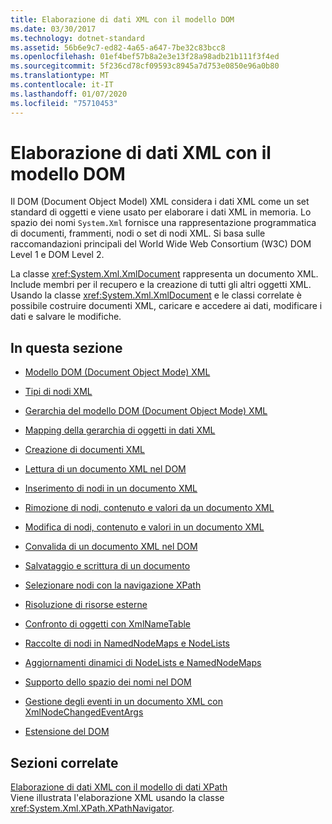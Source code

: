 ```yaml
---
title: Elaborazione di dati XML con il modello DOM
ms.date: 03/30/2017
ms.technology: dotnet-standard
ms.assetid: 56b6e9c7-ed82-4a65-a647-7be32c83bcc8
ms.openlocfilehash: 01ef4bef57b8a2e3e13f28a98adb21b111f3f4ed
ms.sourcegitcommit: 5f236cd78cf09593c8945a7d753e0850e96a0b80
ms.translationtype: MT
ms.contentlocale: it-IT
ms.lasthandoff: 01/07/2020
ms.locfileid: "75710453"
---
```

# <a name="process-xml-data-using-the-dom-model"></a>Elaborazione di dati XML con il modello DOM
Il DOM (Document Object Model) XML considera i dati XML come un set standard di oggetti e viene usato per elaborare i dati XML in memoria. Lo spazio dei nomi `System.Xml` fornisce una rappresentazione programmatica di documenti, frammenti, nodi o set di nodi XML. Si basa sulle raccomandazioni principali del World Wide Web Consortium (W3C) DOM Level 1 e DOM Level 2.  
  
 La classe <xref:System.Xml.XmlDocument> rappresenta un documento XML. Include membri per il recupero e la creazione di tutti gli altri oggetti XML. Usando la classe <xref:System.Xml.XmlDocument> e le classi correlate è possibile costruire documenti XML, caricare e accedere ai dati, modificare i dati e salvare le modifiche.  
  
## <a name="in-this-section"></a>In questa sezione  
  
- [Modello DOM (Document Object Mode) XML](../../../../docs/standard/data/xml/xml-document-object-model-dom.md)  
  
- [Tipi di nodi XML](../../../../docs/standard/data/xml/types-of-xml-nodes.md)  
  
- [Gerarchia del modello DOM (Document Object Mode) XML](../../../../docs/standard/data/xml/xml-document-object-model-dom-hierarchy.md)  
  
- [Mapping della gerarchia di oggetti in dati XML](../../../../docs/standard/data/xml/mapping-the-object-hierarchy-to-xml-data.md)  
  
- [Creazione di documenti XML](../../../../docs/standard/data/xml/xml-document-creation.md)  
  
- [Lettura di un documento XML nel DOM](../../../../docs/standard/data/xml/reading-an-xml-document-into-the-dom.md)  
  
- [Inserimento di nodi in un documento XML](../../../../docs/standard/data/xml/inserting-nodes-into-an-xml-document.md)  
  
- [Rimozione di nodi, contenuto e valori da un documento XML](../../../../docs/standard/data/xml/removing-nodes-content-and-values-from-an-xml-document.md)  
  
- [Modifica di nodi, contenuto e valori in un documento XML](../../../../docs/standard/data/xml/modifying-nodes-content-and-values-in-an-xml-document.md)  
  
- [Convalida di un documento XML nel DOM](../../../../docs/standard/data/xml/validating-an-xml-document-in-the-dom.md)  
  
- [Salvataggio e scrittura di un documento](../../../../docs/standard/data/xml/saving-and-writing-a-document.md)  
  
- [Selezionare nodi con la navigazione XPath](../../../../docs/standard/data/xml/select-nodes-using-xpath-navigation.md)  
  
- [Risoluzione di risorse esterne](../../../../docs/standard/data/xml/resolving-external-resources.md)  
  
- [Confronto di oggetti con XmlNameTable](../../../../docs/standard/data/xml/object-comparison-using-xmlnametable.md)  
  
- [Raccolte di nodi in NamedNodeMaps e NodeLists](../../../../docs/standard/data/xml/node-collections-in-namednodemaps-and-nodelists.md)  
  
- [Aggiornamenti dinamici di NodeLists e NamedNodeMaps](../../../../docs/standard/data/xml/dynamic-updates-to-nodelists-and-namednodemaps.md)  
  
- [Supporto dello spazio dei nomi nel DOM](../../../../docs/standard/data/xml/namespace-support-in-the-dom.md)  
  
- [Gestione degli eventi in un documento XML con XmlNodeChangedEventArgs](../../../../docs/standard/data/xml/event-handling-in-an-xml-document-using-the-xmlnodechangedeventargs.md)  
  
- [Estensione del DOM](../../../../docs/standard/data/xml/extending-the-dom.md)  
  
## <a name="related-sections"></a>Sezioni correlate  
 [Elaborazione di dati XML con il modello di dati XPath](../../../../docs/standard/data/xml/process-xml-data-using-the-xpath-data-model.md)  
 Viene illustrata l'elaborazione XML usando la classe <xref:System.Xml.XPath.XPathNavigator>.
